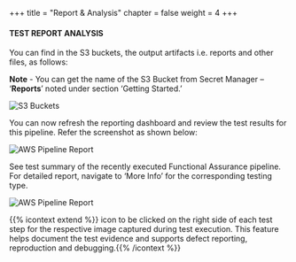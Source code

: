 +++
title = "Report & Analysis"
chapter = false
weight = 4
+++


#### TEST REPORT ANALYSIS
You can find in the S3 buckets, the output artifacts i.e. reports and other files, as follows:

**Note** - You can get the name of the S3 Bucket from Secret Manager – ‘**Reports**’ noted under section ‘Getting Started.’

![S3 Buckets](/images/module3/Module_3-5-1.png)

You can now refresh the reporting dashboard and review the test results for this pipeline. Refer the screenshot as shown below: 

![AWS Pipeline Report](/images/module3/Module_3-6.png)

See test summary of the recently executed Functional Assurance pipeline. For detailed report, navigate to ‘More Info’ for the corresponding testing type.

![AWS Pipeline Report](/images/module3/Module_3-7.png)


{{% icontext extend %}}  icon to be clicked on the right side of each test step for the respective image captured during test execution.  This feature helps document the test evidence and supports defect reporting, reproduction and debugging.{{% /icontext %}}









